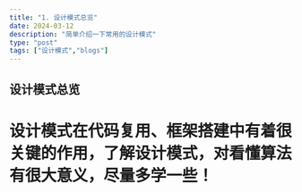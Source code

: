 ```yaml
---
title: "1. 设计模式总览"
date: 2024-03-12
description: "简单介绍一下常用的设计模式"
type: "post"
tags: ["设计模式","blogs"]
---
```


## 设计模式总览
# 设计模式在代码复用、框架搭建中有着很关键的作用，了解设计模式，对看懂算法有很大意义，尽量多学一些！